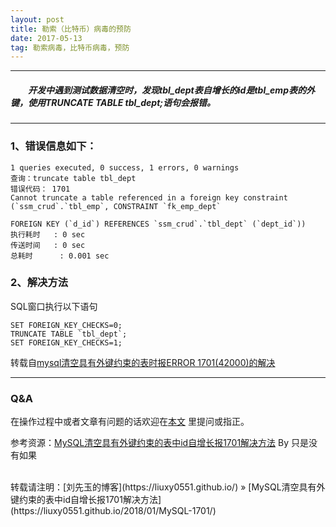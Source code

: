 ```yaml
---
layout: post
title: 勒索（比特币）病毒的预防
date: 2017-05-13
tag: 勒索病毒，比特币病毒，预防
---
```


___
##### 　　开发中遇到测试数据清空时，发现tbl_dept表自增长的id是tbl_emp表的外键，使用TRUNCATE TABLE tbl_dept;语句会报错。

___
### 1、错误信息如下：

    1 queries executed, 0 success, 1 errors, 0 warnings
    查询：truncate table tbl_dept
    错误代码： 1701
    Cannot truncate a table referenced in a foreign key constraint (`ssm_crud`.`tbl_emp`, CONSTRAINT `fk_emp_dept`  

    FOREIGN KEY (`d_id`) REFERENCES `ssm_crud`.`tbl_dept` (`dept_id`))
    执行耗时   : 0 sec
    传送时间   : 0 sec
    总耗时      : 0.001 sec

### 2、解决方法
SQL窗口执行以下语句

    SET FOREIGN_KEY_CHECKS=0;
    TRUNCATE TABLE `tbl_dept`;
    SET FOREIGN_KEY_CHECKS=1;

转载自[mysql清空具有外键约束的表时报ERROR 1701(42000)的解决](https://www.aliang.org/MySQL/874.html)

___
### Q&A

在操作过程中或者文章有问题的话欢迎在[本文](https://liuxy0551.github.io/2018/01/MySQL-1701/) 里提问或指正。  


参考资源：[MySQL清空具有外键约束的表中id自增长报1701解决方法](http://blog.csdn.net/m0_38130651/article/details/79192506) By 只是没有如果

<br>
转载请注明：[刘先玉的博客](https://liuxy0551.github.io/) » [MySQL清空具有外键约束的表中id自增长报1701解决方法](https://liuxy0551.github.io/2018/01/MySQL-1701/)
